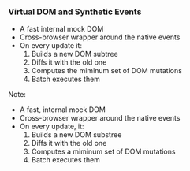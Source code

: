 ### Virtual DOM and Synthetic Events
- A fast internal mock DOM 
- Cross-browser wrapper around the native events
- On every update it:
  1. Builds a new DOM subtree
  2. Diffs it with the old one
  3. Computes the miminum set of DOM mutations
  4. Batch executes them


Note:
- A fast, internal mock DOM 
- Cross-browser wrapper around the native events
- On every update, it:
  1. Builds a new DOM substree
  2. Diffs it with the old one
  3. Computes a miminum set of DOM mutations
  4. Batch executes them

